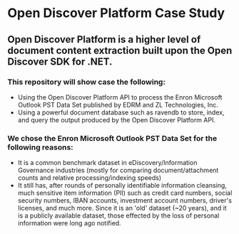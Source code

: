 # Open Discover Platform Case Study
## Open Discover Platform is a higher level of document content extraction built upon the Open Discover SDK for .NET. 
### This repository will show case the following:
- Using the Open Discover Platform API to process the Enron Microsoft Outlook PST Data Set published by EDRM and ZL Technologies, Inc.  
- Using a powerful document database such as ravendb to store, index, and query the output produced by the Open Discover Platform API.
### We chose the Enron Microsoft Outlook PST Data Set for the following reasons:
- It is a common benchmark dataset in eDiscovery/Information Governance industries (mostly for comparing document/attachment counts and relative processing/indexing speeds)
- It still has, after rounds of personally identifiable information cleansing, much sensitive item information (PII) such as credit card numbers, social security numbers, IBAN accounts, investment account numbers, driver's licenses, and much more. Since it is an 'old' dataset (~20 years), and it is a publicly available dataset, those effected by the loss of personal information were long ago notified.
